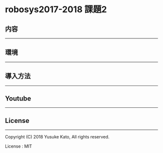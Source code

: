 # robosys2017-2018 課題2


## 内容
---



## 環境
---



## 導入方法
---



## Youtube
---




## License
---


Copyright (C) 2018 Yusuke Kato, All rights reserved.


License : MIT



